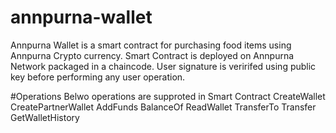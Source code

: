 # annpurna-wallet
Annpurna Wallet is a smart contract for purchasing food items using Annpurna Crypto currency. Smart Contract is deployed on Annpurna Network packaged in a chaincode. 
User signature is veririfed using public key before performing any user operation.

#Operations
Belwo operations are supproted in Smart Contract
CreateWallet
CreatePartnerWallet
AddFunds
BalanceOf
ReadWallet
TransferTo
Transfer
GetWalletHistory

